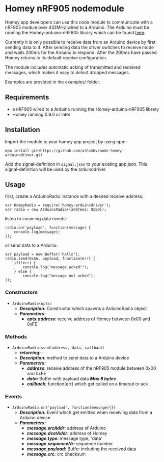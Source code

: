 # Homey nRF905 nodemodule
Homey app developers can use this node module to communicate with a nRF905 module over 433MHz wired to a Arduino. The Arduino must be running the Homey-arduino-nRF905 library which can be found [here](https://github.com/athombv/homey-arduino-nrf905).

Currently it is only possible to receive data from an Arduino device by first sending data to it. After sending data the driver switches to receive mode and waits 200ms for the Arduino to respond. After the 200ms have passed Homey returns to its default receive configuration. 

The module includes automatic acking of transmitted and received messages, which makes it easy to detect dropped messages. 

Examples are provided in the examples/ folder. 

## Requirements
- a nRF905 wired to a Arduino running the Homey-arduino-nRF905 library
- Homey running 0.9.0 or later

## Installation
Import the module to your homey app project by using npm:

```npm install git+https://github.com/athombv/node-homey-arduinodriver.git```

Add the signal-definition in ```signal.json``` to your existing app.json. This signal-definition will be used by the arduinodriver.

## Usage
first, create a ArduinoRadio instance with a desired receive address:

```
var HomeyRadio = require('homey-arduinodriver'); 
var radio = new ArduinoRadio({address: 0x50});
```
listen to incoming data events:
```
radio.on('payload', function(message) {
    console.log(message);
});
```
or send data to a Arduino:
```
var payload = new Buffer('hello');
radio.send(0xAA, payload, function(err) {
    if(!err) {
        console.log("message acked!");
    } else {
        console.log("message not acked");
});
```
### Constructors
- `ArduinoRadio(opts)`
    * ***Description:*** Constructor which spawns a ArduinoRadio object
    * ***Parameters:***
        * ***opts.address:*** receive address of Homey between 0x00 and 0xFE

### Methods
- `ArduinoRadio.send(address, data, callback)`
    * ***returning:***  -
    * ***Description:***  method to send data to a Arduino device
    * ***Parameters:***
        * ***address:*** receive address of the nRF905 module between 0x00 and 0xFE
        * ***data:*** Buffer with payload data ***Max 8 bytes***
        * ***callback:*** function(err) which get called on a timeout or ack
### Events
- `ArduinoRadio.on('payload', function(message){})`
    * ***Description:***  Event which get emitted when receiving data from a Arduino device
    * ***Parameters:***
        * ***message.srcAddr:*** address of Arduino
        * ***message.destAddr:*** address of Homey
        * ***message.type:*** message type, 'data'
        * ***message.sequenceNr:*** sequence number
        * ***message.payload:*** Buffer including the received data 
        * ***message.crc:*** crc checksum


